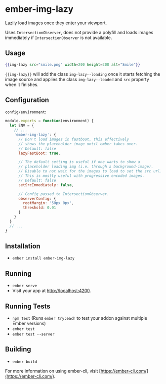 # ember-img-lazy

Lazily load images once they enter your viewport.

Uses `IntersectionObserver`, does not provide a polyfill and loads
images immediately if `IntersectionObserver` is not available.

## Usage
```handlebars
{{img-lazy src="smile.png" width=200 height=200 alt="Smile"}}
```

`{{img-lazy}}` will add the class `img-lazy--loading` once it starts
fetching the image source and applies the class `img-lazy--loaded` and `src`
property when it finishes.

## Configuration

`config/environment`:
```javascript
module.exports = function(environment) {
  let ENV = {
    // ...
    'ember-img-lazy': {
      // Don't load images in fastboot, this effectively
      // shows the placeholder image until ember takes over.
      // Default: false
      lazyFastBoot: true,

      // The default setting is useful if one wants to show a
      // placeholder loading img (i.e. through a background-image).
      // Disable to not wait for the images to load to set the src url.
      // This is mostly useful with progressive encoded images.
      // Default: false
      setSrcImmediately: false,

      // Config passed to IntersectionObserver.
      observerConfig: {
        rootMargin: '50px 0px',
        threshold: 0.01
      }
    }
  }
  // ...
}
```

## Installation

* `ember install ember-img-lazy`

## Running

* `ember serve`
* Visit your app at [http://localhost:4200](http://localhost:4200).

## Running Tests

* `npm test` (Runs `ember try:each` to test your addon against multiple Ember versions)
* `ember test`
* `ember test --server`

## Building

* `ember build`

For more information on using ember-cli, visit [https://ember-cli.com/](https://ember-cli.com/).

